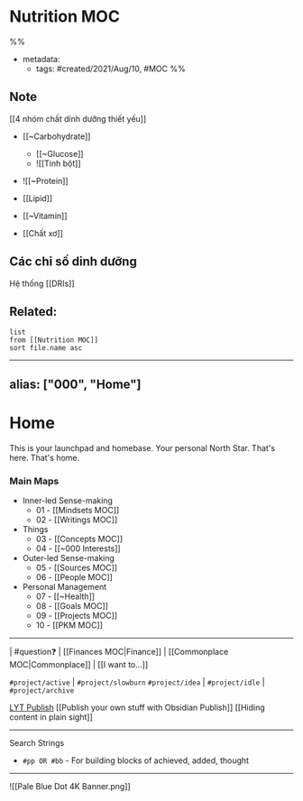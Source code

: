# Nutrition MOC

%% 
- metadata:
	- tags: #created/2021/Aug/10, #MOC 
%%

## Note
[[4 nhóm chất dinh dưỡng thiết yếu]]
* [[~Carbohydrate]]
	* [[~Glucose]]
	* ![[Tinh bột]]
* ![[~Protein]]
* [[Lipid]]
* [[~Vitamin]]

* [[Chất xơ]]

## Các chỉ số dinh dưỡng
Hệ thống [[DRIs]]


## Related:
```dataview
list
from [[Nutrition MOC]]
sort file.name asc
```
---
alias: ["000", "Home"]
---
# Home
This is your launchpad and homebase. Your personal North Star. That's here. That's home.

### Main Maps
- Inner-led Sense-making
    - 01 - [[Mindsets MOC]]
	- 02 - [[Writings MOC]] 
 - Things
	- 03 - [[Concepts MOC]]
	- 04 - [[~000 Interests]]
- Outer-led Sense-making
	- 05 - [[Sources MOC]]
	- 06 - [[People MOC]]
- Personal Management
	- 07 - [[~Health]]
	- 08 - [[Goals MOC]]
	- 09 - [[Projects MOC]]
	- 10 - [[PKM MOC]]

---
| #question❓ |   [[Finances MOC|Finance]] | [[Commonplace MOC|Commonplace]] | [[I want to...]] 

`#project/active` | `#project/slowburn`
`#project/idea` | `#project/idle` | `#project/archive` 

[LYT Publish](https://publish.obsidian.md/lyt-kit/%2BHome)
[[Publish your own stuff with Obsidian Publish]]
[[Hiding content in plain sight]]

---
Search Strings
- `#pp OR #bb` - For building blocks of achieved, added, thought

---
![[Pale Blue Dot 4K Banner.png]]
